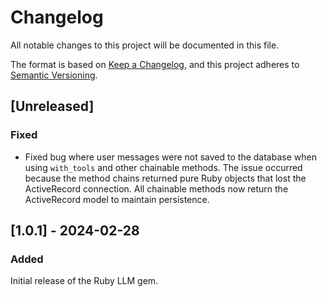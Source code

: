 # Changelog

All notable changes to this project will be documented in this file.

The format is based on [Keep a Changelog](https://keepachangelog.com/en/1.0.0/),
and this project adheres to [Semantic Versioning](https://semver.org/spec/v2.0.0.html).

## [Unreleased]

### Fixed

- Fixed bug where user messages were not saved to the database when using `with_tools` and other chainable methods. The issue occurred because the method chains returned pure Ruby objects that lost the ActiveRecord connection. All chainable methods now return the ActiveRecord model to maintain persistence.

## [1.0.1] - 2024-02-28

### Added

Initial release of the Ruby LLM gem.
